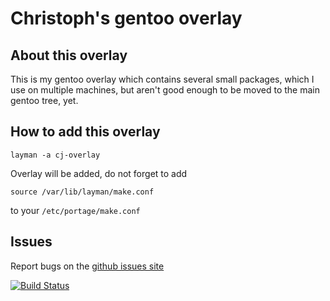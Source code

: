 # Christoph's gentoo overlay

## About this overlay

This is my gentoo overlay which contains several small packages, which I use on multiple machines, but aren't good enough to be moved to the main gentoo tree, yet. 

## How to add this overlay

```
layman -a cj-overlay
```
Overlay will be added, do not forget to add
```
source /var/lib/layman/make.conf
```
to your `/etc/portage/make.conf`


## Issues

Report bugs on the [github issues site](https://github.com/junghans/cj-overlay/issues)


[![Build Status](https://travis-ci.org/junghans/cj-overlay.svg?branch=master)](https://travis-ci.org/junghans/cj-overlay)
